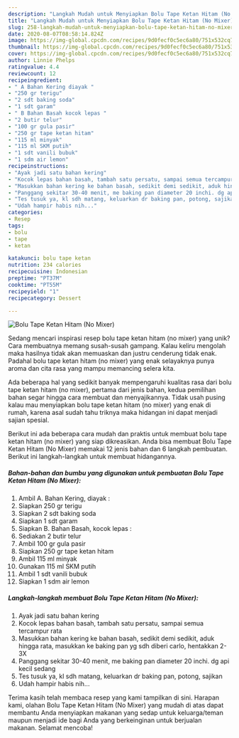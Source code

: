 ```yaml
---
description: "Langkah Mudah untuk Menyiapkan Bolu Tape Ketan Hitam (No Mixer) yang Enak"
title: "Langkah Mudah untuk Menyiapkan Bolu Tape Ketan Hitam (No Mixer) yang Enak"
slug: 258-langkah-mudah-untuk-menyiapkan-bolu-tape-ketan-hitam-no-mixer-yang-enak
date: 2020-08-07T08:58:14.824Z
image: https://img-global.cpcdn.com/recipes/9d0fecf0c5ec6a80/751x532cq70/bolu-tape-ketan-hitam-no-mixer-foto-resep-utama.jpg
thumbnail: https://img-global.cpcdn.com/recipes/9d0fecf0c5ec6a80/751x532cq70/bolu-tape-ketan-hitam-no-mixer-foto-resep-utama.jpg
cover: https://img-global.cpcdn.com/recipes/9d0fecf0c5ec6a80/751x532cq70/bolu-tape-ketan-hitam-no-mixer-foto-resep-utama.jpg
author: Linnie Phelps
ratingvalue: 4.4
reviewcount: 12
recipeingredient:
- " A Bahan Kering diayak "
- "250 gr terigu"
- "2 sdt baking soda"
- "1 sdt garam"
- " B Bahan Basah kocok lepas "
- "2 butir telur"
- "100 gr gula pasir"
- "250 gr tape ketan hitam"
- "115 ml minyak"
- "115 ml SKM putih"
- "1 sdt vanili bubuk"
- "1 sdm air lemon"
recipeinstructions:
- "Ayak jadi satu bahan kering"
- "Kocok lepas bahan basah, tambah satu persatu, sampai semua tercampur rata"
- "Masukkan bahan kering ke bahan basah, sedikit demi sedikit, aduk hingga rata, masukkan ke baking pan yg sdh diberi carlo, hentakkan 2-3X"
- "Panggang sekitar 30-40 menit, me baking pan diameter 20 inchi. dg api kecil sedang"
- "Tes tusuk ya, kl sdh matang, keluarkan dr baking pan, potong, sajikan"
- "Udah hampir habis nih..."
categories:
- Resep
tags:
- bolu
- tape
- ketan

katakunci: bolu tape ketan 
nutrition: 234 calories
recipecuisine: Indonesian
preptime: "PT37M"
cooktime: "PT55M"
recipeyield: "1"
recipecategory: Dessert

---
```



![Bolu Tape Ketan Hitam (No Mixer)](https://img-global.cpcdn.com/recipes/9d0fecf0c5ec6a80/751x532cq70/bolu-tape-ketan-hitam-no-mixer-foto-resep-utama.jpg)

Sedang mencari inspirasi resep bolu tape ketan hitam (no mixer) yang unik? Cara membuatnya memang susah-susah gampang. Kalau keliru mengolah maka hasilnya tidak akan memuaskan dan justru cenderung tidak enak. Padahal bolu tape ketan hitam (no mixer) yang enak selayaknya punya aroma dan cita rasa yang mampu memancing selera kita.



Ada beberapa hal yang sedikit banyak mempengaruhi kualitas rasa dari bolu tape ketan hitam (no mixer), pertama dari jenis bahan, kedua pemilihan bahan segar hingga cara membuat dan menyajikannya. Tidak usah pusing kalau mau menyiapkan bolu tape ketan hitam (no mixer) yang enak di rumah, karena asal sudah tahu triknya maka hidangan ini dapat menjadi sajian spesial.


Berikut ini ada beberapa cara mudah dan praktis untuk membuat bolu tape ketan hitam (no mixer) yang siap dikreasikan. Anda bisa membuat Bolu Tape Ketan Hitam (No Mixer) memakai 12 jenis bahan dan 6 langkah pembuatan. Berikut ini langkah-langkah untuk membuat hidangannya.

<!--inarticleads1-->

##### Bahan-bahan dan bumbu yang digunakan untuk pembuatan Bolu Tape Ketan Hitam (No Mixer):

1. Ambil  A. Bahan Kering, diayak :
1. Siapkan 250 gr terigu
1. Siapkan 2 sdt baking soda
1. Siapkan 1 sdt garam
1. Siapkan  B. Bahan Basah, kocok lepas :
1. Sediakan 2 butir telur
1. Ambil 100 gr gula pasir
1. Siapkan 250 gr tape ketan hitam
1. Ambil 115 ml minyak
1. Gunakan 115 ml SKM putih
1. Ambil 1 sdt vanili bubuk
1. Siapkan 1 sdm air lemon




<!--inarticleads2-->

##### Langkah-langkah membuat Bolu Tape Ketan Hitam (No Mixer):

1. Ayak jadi satu bahan kering
1. Kocok lepas bahan basah, tambah satu persatu, sampai semua tercampur rata
1. Masukkan bahan kering ke bahan basah, sedikit demi sedikit, aduk hingga rata, masukkan ke baking pan yg sdh diberi carlo, hentakkan 2-3X
1. Panggang sekitar 30-40 menit, me baking pan diameter 20 inchi. dg api kecil sedang
1. Tes tusuk ya, kl sdh matang, keluarkan dr baking pan, potong, sajikan
1. Udah hampir habis nih...




Terima kasih telah membaca resep yang kami tampilkan di sini. Harapan kami, olahan Bolu Tape Ketan Hitam (No Mixer) yang mudah di atas dapat membantu Anda menyiapkan makanan yang sedap untuk keluarga/teman maupun menjadi ide bagi Anda yang berkeinginan untuk berjualan makanan. Selamat mencoba!

